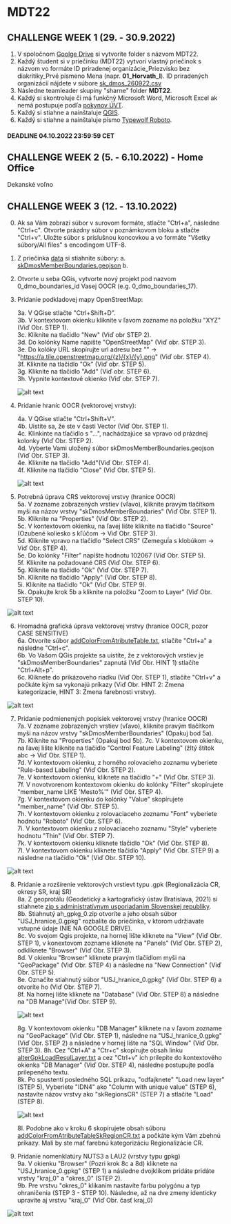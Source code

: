 # MDT22

## CHALLENGE WEEK 1 (29. - 30.9.2022)
1. V spoločnom [Goolge Drive](https://www.google.com/drive/) si vytvoríte folder s názvom MDT22.
2. Každý študent si v priečinku (MDT22) vytvorí vlastný priečinok s názvom vo formáte ID priradenej organizácie_Priezvisko bez diakritiky_Prvé písmeno Mena (napr. <b>01_Horvath_I</b>). ID priradených organizácií nájdete v súbore [sk_dmos_260922.csv](podklady/sk_dmos_260922.csv)
3. Následne teamleader skupiny "sharne" folder <b>MDT22</b>.
4. Každý si skontroluje či má funkčný Microsoft Word, Microsoft Excel ak nemá postupuje podľa [pokynov ÚVT](https://uvt.tuke.sk/wps/portal/uv/software/microsoft-office365).
5. Každý si stiahne a nainštaluje [QGIS](https://www.qgis.org/en/site/forusers/download.html).
6. Každý si stiahne a nainštaluje písmo [Typewolf Roboto](https://www.typewolf.com/assets/fonts/roboto.zip).


<h4>DEADLINE 04.10.2022 23:59:59 CET</h4>

## CHALLENGE WEEK 2 (5. - 6.10.2022) - Home Office
Dekanské voľno



## CHALLENGE WEEK 3 (12. - 13.10.2022)
0. Ak sa Vám zobrazí súbor v surovom formáte, stlačte "Ctrl+a", následne "Ctrl+c". Otvorte prázdny súbor v poznámkovom bloku a stlačte "Ctrl+v". Uložte súbor s príslušnou koncovkou a vo formáte "Všetky súbory/All files" s encodingom UTF-8. 
1. Z priečinka [data](https://github.com/csabasidor/MDT22/tree/main/data) si stiahnite súbory:
    a. [skDmosMemberBoundaries.geojson](https://github.com/csabasidor/MDT22/blob/main/data/skDmosMemberBoundaries.geojson)
    b. 
2. Otvorte u seba QGis, vytvorte nový projekt pod nazvom 0_dmo_boundaries_id Vasej OOCR (e.g. 0_dmo_boundaries_17).
3. Pridanie podkladovej mapy OpenStreetMap:  
      
     3a. V QGise stlačte "Ctrl+Shift+D".  
     3b. V kontextovom okienku kliknite v ľavom zozname na položku "XYZ" (Viď Obr. STEP 1).  
     3c. Kliknite na tlačidlo "New" (Viď obr STEP 2).  
     3d. Do kolónky Name napíšte "OpenStreetMap" (Viď obr. STEP 3).  
     3e. Do kolóky URL skopírujte url adresu bez "" -> "https://a.tile.openstreetmap.org/{z}/{x}/{y}.png" (Viď obr. STEP 4).  
     3f. Kliknite na tlačidlo "Ok" (Viď obr. STEP 5).  
     3g. Kliknite na tlačidlo "Add" (Viď obr. STEP 6).  
     3h. Vypnite kontextové okienko (Viď obr. STEP 7).  
         
   ![alt text](https://github.com/csabasidor/MDT22/blob/main/podklady/AddOpenStreetMapBaseMap.png?raw=true)  
   
4. Pridanie hraníc OOCR (vektorovej vrstvy):   

     4a. V QGise stlačte "Ctrl+Shift+V".  
     4b. Uistite sa, že ste v časti Vector (Viď Obr. STEP 1).  
     4c. Klinkinte na tlačidlo s "...", nachádzajúce sa vpravo od prázdnej kolonky (Viď Obr. STEP 2).  
     4d. Vyberte Vami uložený súbor skDmosMemberBoundaries.geojson (Viď Obr. STEP 3).  
     4e. Kliknite na tlačidlo "Add"(Viď Obr. STEP 4).  
     4f. Kliknite na tlačidlo "Close" (Viď Obr. STEP 5).  
     
     ![alt text](https://github.com/csabasidor/MDT22/blob/main/podklady/AddVectorlayer.png?raw=true)  
     
 5. Potrebná úprava CRS vektorovej vrstvy (hranice OOCR)  
     5a. V zozname zobrazených vrstiev (vľavo), kliknite pravým tlačítkom myši na názov vrstvy "skDmosMemberBoundaries" (Viď Obr. STEP 1).  
     5b. Kliknite na "Properties" (Viď Obr. STEP 2).  
     5c. V kontextovom okienku, na ľavej lište kliknite na tlačidlo "Source" (Ozubené koliesko s kľúčom -> Viď Obr. STEP 3).  
     5d. Kliknite vpravo na tlačidlo "Select CRS" (Zemeguĺa s klobúkom -> Viď Obr. STEP 4).  
     5e. Do kolónky "Filter" napíšte hodnotu 102067 (Viď Obr. STEP 5).  
     5f. Kliknite na požadované CRS (Viď Obr. STEP 6).  
     5g. Kliknite na tlačidlo "Ok" (Viď Obr. STEP 7).  
     5h. Kliknite na tlačidlo "Apply" (Viď Obr. STEP 8).   
     5i. Kliknite na tlačidlo "Ok" (Viď Obr. STEP 9).  
     5k. Opakujte krok 5b a kliknite na položku "Zoom to Layer" (Viď Obr. STEP 10).  
     
 ![alt text](https://github.com/csabasidor/MDT22/blob/main/podklady/setCRSKrovak.png?raw=true)  
     
6. Hromadná grafická úprava vektorovej vrstvy (hranice OOCR, pozor CASE SENSITIVE)  
    6a. Otvoríte súbor [addColorFromAtributeTable.txt](https://raw.githubusercontent.com/csabasidor/MDT22/main/podklady/addColorFromAtributeTable.txt), stlačíte "Ctrl+a" a následne "Ctrl+c".  
    6b. Vo Vašom QGis projekte sa uistite, že z vektorových vrstiev je "skDmosMemberBoundaries" zapnutá (Viď Obr. HINT 1)  stlačíte "Ctrl+Alt+p".  
    6c. Kliknete do prikázoveho riadku (Viď Obr. STEP 1), stlačíte "Ctrl+v" a počkáte kým sa vykonajú príkazy (Viď Obr. HINT 2: Zmena kategorizacie, HINT 3: Zmena farebnosti vrstvy).  

![alt text](https://github.com/csabasidor/MDT22/blob/main/podklady/SetColorsViaPythonConsole.png?raw=true) 

7. Pridanie podmienených popisiek vektorovej vrstvy (hranice OOCR)  
    7a. V zozname zobrazených vrstiev (vľavo), kliknite pravým tlačítkom myši na názov vrstvy "skDmosMemberBoundaries" (Opakuj bod 5a).  
    7b. Kliknite na "Properties" (Opakuj bod 5b). 
    7c. V kontextovom okienku, na ľavej lište kliknite na tlačidlo "Control Feature Labeling" (žltý štítok abc -> Viď Obr. STEP 1).  
    7d. V kontextovom okienku, z horného rolovacieho zoznamu vyberiete "Rule-based Labeling" (Viď Obr. STEP 2).  
    7e. V kontextovom okienku, kliknete na tlačidlo "+" (Viď Obr. STEP 3).  
    7f. V novotvorenom kontextovom okienku do kolónky "Filter" skopírujete "member_name LIKE 'Mesto%'" (Viď Obr. STEP 4).  
    7g. V kontextovom okienku do kolónky "Value" skopírujete "member_name" (Viď Obr. STEP 5).  
    7h. V kontextovom okienku z rolovaciaceho zoznamu "Font" vyberiete hodnotu "Roboto" (Viď Obr. STEP 6).  
    7i. V kontextovom okienku z rolovaciaceho zoznamu "Style" vyberiete hodnotu "Thin" (Viď Obr. STEP 7).  
    7k. V kontextovom okienku kliknete tlačidlo "Ok" (Viď Obr. STEP 8).  
    7l. V kontextovom okienku kliknete tlačidlo "Apply" (Viď Obr. STEP 9) a následne na tlačidlo "Ok" (Viď Obr. STEP 10).  
    
![alt text](https://github.com/csabasidor/MDT22/blob/main/podklady/AddLabelsCondtional.png?raw=true) 

8. Pridanie a rozšírenie vektorových vrstievt typu .gpk (Regionalizácia CR, okresy SR, kraj SR)  
    8a. Z geoprotálu (Geodetický a kartografický ústav Bratislava, 2021) si stiahnete [zip s administratívnym usporiadaním Slovenskej republiky](https://www.geoportal.sk/files/zbgis/na_stiahnutie/gpkg/ah_gpkg_0.zip).  
    8b. Stiahnutý ah_gpkg_0.zip otvoríte a jeho obsah súbor "USJ_hranice_0.gpkg" rozbalíte do priečinka, v ktorom udržiavate vstupné údaje (NIE NA GOOGLE DRIVE).  
    8c. Vo svojom Qgis projekte, na hornej lište kliknete na "View" (Viď Obr. STEP 1), v konextovom zozname kliknete na "Panels" (Viď Obr. STEP 2), odkliknete "Browser" (Viď Obr. STEP 3).  
    8d. V okienku "Browser" kliknete pravým tlačidlom myši na "GeoPackage" (Viď Obr. STEP 4) a následne na "New Connection" (Viď Obr. STEP 5).  
    8e. Označíte stiahnutý súbor "USJ_hranice_0.gpkg" (Viď Obr. STEP 6) a otvoríte ho (Viď Obr. STEP 7).  
    8f. Na hornej lište kliknete na "Database" (Viď Obr. STEP 8) a následne na "DB Manage"(Viď Obr. STEP 9).
    
    ![alt text](https://github.com/csabasidor/MDT22/blob/main/podklady/addGpkgOpenDBManager.png?raw=true)  
    
    
    8g. V kontextovom okienku "DB Manager" kliknete na v ľavom zozname na "GeoPackage" (Viď Obr. STEP 1), následne na "USJ_hranice_0.gpkg" (Viď Obr. STEP 2) a následne v hornej lište na "SQL Window" (Viď Obr. STEP 3).
    8h. Cez "Ctrl+A" a "Ctr+c" skopírujte obsah linku [alterGpkLoadResulLayer.txt](https://raw.githubusercontent.com/csabasidor/MDT22/main/podklady/alterGpkLoadResulLayer.txt) a cez "Ctrl+v" ich prilepíte do kontextového okienka "DB Manager" (Viď Obr. STEP 4), následne postupujte podľa prilepeného textu.  
    8k. Po spustentí posledného SQL príkazu, "odfajknete" "Load new layer" (STEP 5), Vyberiete "IDN4" ako "Column with unique value" (STEP 6), nastavíte názov vrstvy ako "skRegionsCR" (STEP 7) a stlačíte "Load" (STEP 8).   
    
    ![alt text](https://github.com/csabasidor/MDT22/blob/main/podklady/copyPasteScript.png?raw=true)  
    
    8l. Podobne ako v kroku 6 skopírujete obsah súboru [addColorFromAtributeTableSkRegionCR.txt](https://raw.githubusercontent.com/csabasidor/MDT22/main/podklady/addColorFromAtributeTableSkRegionCR.txt) a počkáte kým Vám zbehnú príkazy. Mali by ste mať farebnú kategorizáciu Regionalizácie CR.
    
9. Pridanie nomenklatúry NUTS3 a LAU2 (vrstvy typu gpkg)  
    9a. V okienku "Browser" (Pozri krok 8c a 8d) kliknete na "USJ_hranice_0.gpkg" (STEP 1) a následne dvojklikom pridáte pridáte vrstvy "kraj_0" a "okres_0" (STEP 2).  
    9b. Pre vrstvu "okres_0" klikaním nastavíte farbu polygónu a typ ohraničenia (STEP 3 - STEP 10). Následne, až na dve zmeny identicky upravíte aj vrstvu "kraj_0" (Viď Obr. časť kraj_0) 
    
![alt text](https://github.com/csabasidor/MDT22/blob/main/podklady/clickChangeVectorFill.png?raw=true)  
